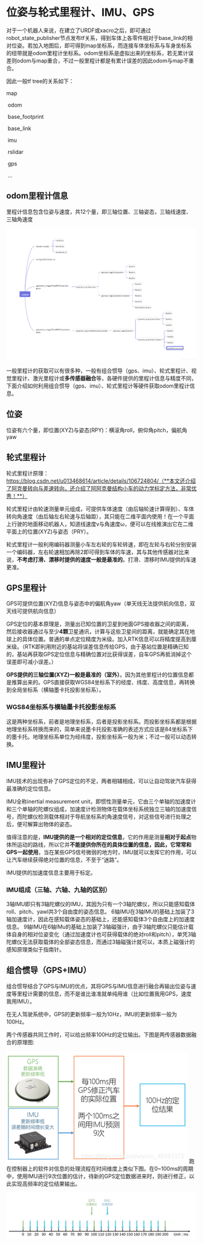 # 位姿与轮式里程计、IMU、GPS

对于一个机器人来说，在建立了URDF或xacro之后，即可通过robot_state_publisher节点发布tf关系，得到车体上各零件相对于base_link的相对位姿。若加入地图后，即可得到map坐标系，而连接车体坐标系与车身坐标系的纽带就是odom里程计坐标系。odom坐标系是虚拟出来的坐标系，若无累计误差则odom与map重合，不过一般里程计都是有累计误差的因此odom与map不重合。

因此一般tf tree的关系如下：

map

​	odom

​		base_footprint

​			base_link

​				imu

​				rslidar

​				gps

​				...

## odom里程计信息

里程计信息包含位姿与速度，共12个量，即三轴位置、三轴姿态，三轴线速度、三轴角速度

![img](图片/20210418_位姿与轮式里程计、IMU、GPS/20200514195124110.png)

一般里程计的获取可以有很多种，一般有组合惯导（gps、imu）、轮式里程计、视觉里程计、激光里程计或**多传感器融合**等，各硬件提供的里程计信息与精度不同，下面介绍如何利用组合惯导（gps、imu）、轮式里程计等硬件获取odom里程计信息。

## 位姿

位姿有六个量，即位置(XYZ)与姿态(RPY)：横滚角roll，俯仰角pitch，偏航角yaw

## 轮式里程计

轮式里程计原理：https://blog.csdn.net/u013468614/article/details/106724804/（**本文还介绍了阿克曼转向与差速转向，还介绍了阿阿克曼结构小车的动力学标定方法，非常优秀！**）

轮式里程计由轮速测量单元组成，可提供车体速度（由后轴轮速计算得到）、车体转向角速度（由后轴左右轮速与后轴距），其只能在二维平面内使用！在一个平面上行驶的地面移动机器人，知道线速度v与角速度ω，便可以在线推演出它在二维平面上的位置(XYZ)与姿态（PRY）。

轮式里程计一般利用编码器测量小车左右轮的车轮转速，即在左轮与右轮分别安装一个编码器，左右轮速相加再除2即可得到车体的车速，其与其他传感器对比来说，**不考虑打滑、漂移时提供的速度一般是最准的**。打滑、漂移时IMU提供的车速更准。

## GPS里程计

GPS可提供位置(XYZ)信息与姿态中的偏航角yaw（单天线无法提供航向信息，双天线可提供航向信息）

GPS定位的基本原理是，测量出已知位置的卫星到地面GPS接收器之间的距离，然后接收器通过与至少**4颗**卫星通讯，计算与这些卫星间的距离，就能确定其在地球上的具体位置。普通的单点定位精度为米级。加入RTK信息可以将精度提高到厘米级。（RTK即利用附近的基站将误差信息传给GPS，由于基站位置是精确已知的，基站再获取GPS定位信息与精确位置对比获得误差，自车GPS再抵消掉这个误差即可减小误差。）

**GPS提供的三轴位置(XYZ)一般是最准的（室外）**。因为其他里程计的位置信息都是推算出来的。GPS直接获取WGS84坐标系下的经度、纬度、高度信息，再转换到全局坐标系（横轴墨卡托投影坐标系）。

### WGS84坐标系与横轴墨卡托投影坐标系

这是两种坐标系，前者是地理坐标系，后者是投影坐标系。而投影坐标系都是根据地理坐标系转换而来的，简单来说墨卡托投影准确的表述方式应该是84坐标系下的墨卡托。地理坐标系单位为经纬度，投影坐标系一般为米；不过一般可以动态转换。

## IMU里程计

IMU技术的出现弥补了GPS定位的不足，两者相辅相成，可以让自动驾驶汽车获得最准确的定位信息。

IMU全称inertial measurement unit，即惯性测量单元，它由三个单轴的加速度计和三个单轴的陀螺仪组成，加速度计检测物体在载体坐标系统独立三轴的加速度信号，而陀螺仪检测载体相对于导航坐标系的角速度信号，对这些信号进行处理之后，便可解算出物体的姿态。

值得注意的是，**IMU提供的是一个相对的定位信息**，它的作用是测量**相对于起点**物体所运动的路线，所以它并**不能提供你所在的具体位置的信息，因此，它常常和GPS一起使用**，当在某些GPS信号微弱的地方时，IMU就可以发挥它的作用，可以让汽车继续获得绝对位置的信息，不至于“迷路”。

IMU提供的加速度信息主要用于标定。

### IMU组成（三轴、六轴、九轴的区别）

 3轴IMU即只有3轴陀螺仪的IMU，其因为只有一个3轴陀螺仪，所以只能感知载体roll、pitch、yawl共3个自由度的姿态信息。
 6轴IMU在3轴IMU的基础上加装了3轴加速度计，因此在感知载体姿态的基础上，还能感知载体3个自由度上的加速度信息。
 9轴IMU在6轴IMu的基础上加装了3轴磁强计，由于3轴陀螺仪只能估计载体自身的相对位姿变化（通过加速度计也可获得载体的绝对roll和pitch），单凭3轴陀螺仪无法获取载体的全部姿态信息，而通过3轴磁强计就可以，本质上磁强计的感知原理类似于指南针。

## 组合惯导（GPS+IMU）

组合惯导结合了GPS与IMU的优点，其将GPS与IMU信息进行融合再输出位姿与速度等里程计需要的信息，而不是谁比谁准就单纯用谁（比如位置我用GPS，速度我用IMU）。

在无人驾驶系统中，GPS的更新频率一般为10Hz，IMU的更新频率一般为100Hz。

两个传感器共同工作时，可以给出频率100Hz的定位输出。下图是两传感器数据融合的原理图:

![在这里插入图片描述](图片/20210418_位姿与轮式里程计、IMU、GPS/20201020155448935.png)
跑在控制器上的软件对信息的处理流程在时间维度上类似下图。在0~100ms的周期中，使用IMU进行9次位置的估计，待新的GPS定位数据进来时，则进行修正，以此实现高频率的定位结果输出。

![在这里插入图片描述](图片/20210418_位姿与轮式里程计、IMU、GPS/20201020155601892.png)